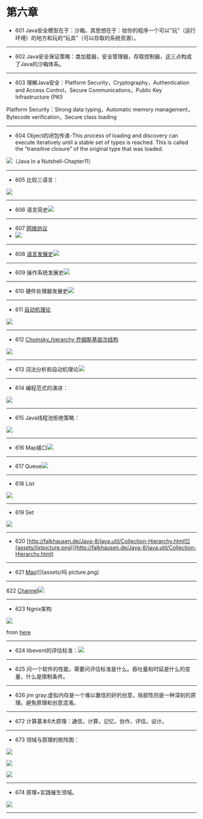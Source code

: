# 第六章

* 601 Java安全模型在于：沙箱。其思想在于：给你的程序一个可以"玩"（运行环境）的地方和玩的“玩具”（可以存取的系统资源）。

---

* 602 Java安全保证策略：类加载器，安全管理器，存取控制器，这三点构成了Java的沙箱体系。

---

* 603 理解Java安全：Platform Security，Cryptography，Authentication and Access Control，Secure Communications，Public Key Infrastructure \(PKI\)

Platform Security：Strong data typing，Automatic memory management，Bytecode verification，Secure class loading

---

* 604 Object的闭包传递-This process of loading and discovery can execute iteratively until a stable set of types is reached. This is called the “transitive closure” of the original type that was loaded.

![](assets/classloaderforobject.png)（Java In a Nutshell-Chapter11）

---

* 605 比较三语言：

![](assets/languagecompare.png)

---

* 606 语言简史![](assets/historyoflanguage.png)

---

* 607 [网络协议](https://en.wikipedia.org/wiki/List_of_network_protocols_%28OSI_model%29)
* ![](assets/networkprotocol.png)

---

* 608 [语言发展史](https://en.wikipedia.org/wiki/Timeline_of_computing)![](assets/langu.png)

---

* 609 操作系统发展史![](assets/oshistory.png)

---

* 610 硬件处理器发展史![](assets/processorhistory.png)

---

* 611 [自动机理论](https://en.wikipedia.org/wiki/Automata_theory)

![](assets/automaton.png)

---

* 612   [Chomsky\_hierarchy   ](https://en.wikipedia.org/wiki/Chomsky_hierarchy)[乔姆斯基层次结构](https://baike.baidu.com/item/乔姆斯基层次结构)

![](assets/乔姆斯基.png)

---

* 613  词法分析和自动机理论![](assets/la.png)

---

* 614 编程范式的演进：

![](assets/programmer.png)

---

* 615  Java线程池拒绝策略：

![](assets/rejectthreadpolicy.png)

---

* 616 Map接口![](assets/mapinterface.png)

---

* 617 Queue![](assets/queuediagram.png)

---

* 618 List

![](assets/listphoto.png)

---

* 619 Set

![](assets/setphoto.png)

---

* 620  [http://falkhausen.de/Java-8/java.util/Collection-Hierarchy.html![](assets/listpicture.png)](http://falkhausen.de/Java-8/java.util/Collection-Hierarchy.html)

---

* 621 [Map](http://falkhausen.de/Java-8/java.util/Map-Hierarchy.html)![](assets/吗 picture.png)

---

622 [Channel](http://falkhausen.de/Java-8/java.nio/channels/Channel-Hierarchy.html)![](assets/channelpicture.png)

---

* 623 Ngnix架构

![](assets/ngnix架构.png)

from  [here](http://www.aosabook.org/en/nginx.html)

---

* 624 libevent的评估标准：![](assets/libeventthink.png)

---

* 625 问一个软件的性能，需要问评估标准是什么。吞吐量和时延是什么的变量，什么是限制条件。

---

* 626 jim gray:虚拟内存是一个难以置信的好的创意，局部性则是一种深刻的原理。避免原理和创意混淆。

---

* 672 计算基本6大原理：通信，计算，记忆，协作，评估，设计。

---

* 673 领域与原理的矩阵图：

![](assets/domain_and_pricple1.png)

![](assets/domain_and_pricple2.png)

![](assets/domain_and_pricple3.png)

---

* 674 原理+实践催生领域。

![](assets/domainandpractice.png)

---

